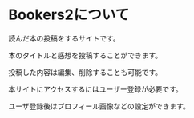 # Bookers2について

読んだ本の投稿をするサイトです。

本のタイトルと感想を投稿することができます。

投稿した内容は編集、削除することも可能です。

本サイトにアクセスするにはユーザー登録が必要です。

ユーザ登録後はプロフィール画像などの設定ができます。